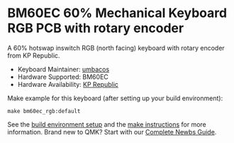 # BM60EC 60% Mechanical Keyboard RGB PCB with rotary encoder

A 60% hotswap inswitch RGB (north facing) keyboard with rotary encoder from KP Republic.

* Keyboard Maintainer: [umbacos](https://github.com/umbacos)
* Hardware Supported: BM60EC
* Hardware Availability: [KP Republic](https://kprepublic.com/products/bm60ec-bm60-ec-rgb-60-gh60-hot-swappable-custom-mechanical-keyboard-pcb-programmed-qmk-via-rgb-switch-type-c-rotary-knob)

Make example for this keyboard (after setting up your build environment):

    make bm60ec_rgb:default

See the [build environment setup](https://docs.qmk.fm/#/getting_started_build_tools) and the [make instructions](https://docs.qmk.fm/#/getting_started_make_guide) for more information. Brand new to QMK? Start with our [Complete Newbs Guide](https://docs.qmk.fm/#/newbs).

